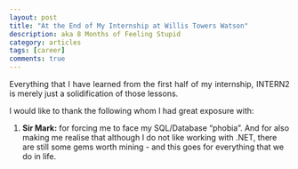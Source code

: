 ```yaml
---
layout: post
title: "At the End of My Internship at Willis Towers Watson"
description: aka 8 Months of Feeling Stupid
category: articles
tags: [career]
comments: true
---
```


<p align="justify">Everything that I have learned from the first half of my internship, INTERN2 is merely just a solidification of those lessons. </p>
<p align="justify">I would like to thank the following whom I had great exposure with:</p>
<ol>
  <li><strong>Sir Mark:</strong> for forcing me to face my SQL/Database “phobia”. And for also making me realise that although I do not like working with .NET, there are still some gems worth mining - and this goes for everything that we do in life.</li>

